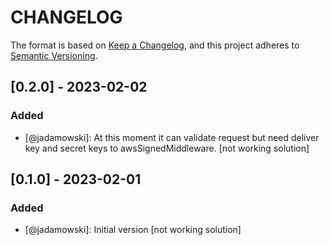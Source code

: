 # CHANGELOG

The format is based on [Keep a Changelog](https://keepachangelog.com/), and this project adheres to [Semantic Versioning](https://semver.org/).


## [0.2.0] - 2023-02-02

### Added

- [@jadamowski]: At this moment it can validate request but need deliver key and secret keys to awsSignedMiddleware. [not working solution]

## [0.1.0] - 2023-02-01

### Added

- [@jadamowski]: Initial version [not working solution]
